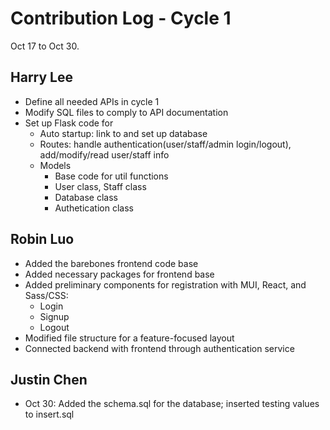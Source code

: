 # Contribution Log - Cycle 1
Oct 17 to Oct 30.

## Harry Lee
* Define all needed APIs in cycle 1
* Modify SQL files to comply to API documentation
* Set up Flask code for 
  * Auto startup: link to and set up database 
  * Routes: handle authentication(user/staff/admin login/logout), add/modify/read user/staff info
  * Models
    * Base code for util functions
    * User class, Staff class
    * Database class
    * Authetication class

## Robin Luo
* Added the barebones frontend code base
* Added necessary packages for frontend base
* Added preliminary components for registration with MUI, React, and Sass/CSS:
  * Login
  * Signup
  * Logout
* Modified file structure for a feature-focused layout 
* Connected backend with frontend through authentication service

## Justin Chen
* Oct 30: Added the schema.sql for the database; inserted testing values to insert.sql
